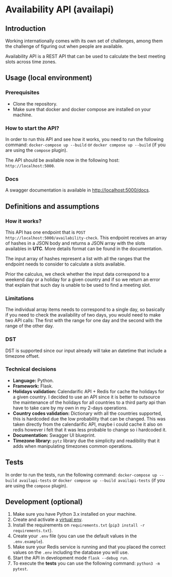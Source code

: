 # Availability API (availapi)

## Introduction
Working internationally comes with its own set of challenges, among them the challenge of figuring out when people are available.

Availability API is a REST API that can be used to calculate the best meeting slots across time zones.

## Usage (local environment)

### Prerequisites
- Clone the repository.
- Make sure that docker and docker compose are installed on your machine.

### How to start the API?
In order to run this API and see how it works, you need to run the following command:
`docker-compose up --build` or `docker compose up --build` (if you are using the `compose` plugin).

The API should be available now in the following host: `http://localhost:5000`.
### Docs
A swagger documentation is available in [http://localhost:5000/docs](http://localhost:5000/docs).

## Definitions and assumptions
### How it works?
This API has one endpoint that is `POST http://localhost:5000/availability-check`. This endpoint receives an array of hashes in a JSON body and returns a JSON array with the slots availables in **UTC**. More details format can be found in the documentation.

The input array of hashes represent a list with all the ranges that the endpoint needs to consider to calculate a slots available.

Prior the calculus, we check whether the input data correspond to a weekend day or a holiday for a given country and if so we return an error that explain that such day is unable to be used to find a meeting slot.

### Limitations
The individual array items needs to correspond to a single day, so basically if you need to check the availability of two days, you would need to make two API calls: The first with the range for one day and the second with the range of the other day.

### DST
DST is supported since our input already will take an datetime that include a timezone offset.

### Technical decisions
- **Language:** Python.
- **Framework:** Flask.
- **Holidays validation:** Calendarific API + Redis for cache the holidays for a given country. I decided to use an API since it is better to outsource the maintenance of the holidays for all countries to a third party api than have to take care by my own in my 2-days operations.
- **Country codes validation:** Dictionary with all the countries supported, this is hardcoded due the low probability that can be changed. This was taken directly from the calendarific API, maybe i could cache it also on redis however i felt that it was less probable to change so i hardcoded it.
- **Documentation:** Swagger UI blueprint.
- **Timezone library:** `pytz` library due the simplicity and readibility that it adds when manipulating timezones common operations.

## Tests

In order to run the tests, run the following command:
`docker-compose up --build availapi-tests` or `docker compose up --build availapi-tests` (if you are using the `compose` plugin).

## Development (optional)
1. Make sure you have Python 3.x installed on your machine.
2. Create and activate a [virtual env](https://docs.python.org/3/library/venv.html#creating-virtual-environments).
3. Install the requirements on `requirements.txt` (`pip3 install -r requirements.txt`).
4. Create your `.env` file (you can use the default values in the `.env.example`).
5. Make sure your Redis service is running and that you placed the correct values on the `.env` including the database you will use.
6. Start the API in development mode `flask --debug run`.
7. To execute the **tests** you can use the following command: `python3 -m pytest`.

